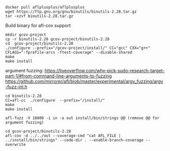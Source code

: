 
```
docker pull aflplusplus/aflplusplus
wget https://ftp.gnu.org/gnu/binutils/binutils-2.28.tar.gz
tar -xzvf binutils-2.28.tar.gz
```

Build binary for afl-cov support
```
mkdir gcov-project
cp -r binutils-2.28 gcov-project/binutils-2.28
cd  gcov-project/binutils-2.28
./configure --prefix="/gcov-project/install/" CC="gcc" CXX="g++" CFLAGS="-fprofile-arcs -ftest-coverage" --disable-shared
make
make install
```
argument fuzzing:
https://liveoverflow.com/why-pick-sudo-research-target-part-1/#from-command-line-arguments-to-fuzzing
https://github.com/mirrorer/afl/blob/master/experimental/argv_fuzzing/argv-fuzz-inl.h

```
cd binutils-2.28
CC=afl-cc  ./configure  --prefix="/install/"
make
make install
```

```
afl-fuzz -V 10800 -i in -o out install/bin/strings @@ (remove @@ for argument fuzzing)
```
```
cd gcov-project/binutils-2.28
afl-cov -d ../../out --coverage-cmd "cat AFL_FILE | ../install/bin/strings" --code-dir . --enable-branch-coverage --overwrite
```
